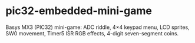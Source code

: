 # pic32-embedded-mini-game
Basys MX3 (PIC32) mini-game: ADC riddle, 4×4 keypad menu, LCD sprites, SW0 movement, Timer5 ISR RGB effects, 4-digit seven-segment coins.
